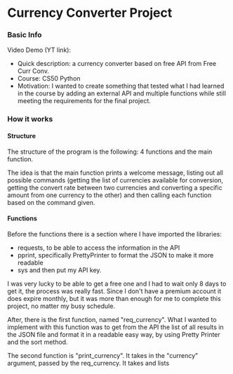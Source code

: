 # Currency Converter Project

### Basic Info

Video Demo (YT link):  <URL HERE>
- Quick description: a currency converter based on free API from Free Curr Conv.
- Course: CS50 Python
- Motivation: I wanted to create something that tested what I had learned in the course by adding an external API and multiple functions while still meeting the requirements for the final project. 

### How it works

#### Structure
The structure of the program is the following: 4 functions and the main function.

The idea is that the main function prints a welcome message, listing out all possible commands (getting the list of currencies available for conversion, getting the convert rate between two currencies and converting a specific amount from one currency to the other) and then calling each function based on the command given.

#### Functions
Before the functions there is a section where I have imported the libraries:
 - requests, to be able to access the information in the API
 - pprint, specifically PrettyPrinter to format the JSON to make it more readable
 - sys
and then put my API key. 

I was very lucky to be able to get a free one and I had to wait only 8 days to get it, the process was really fast. Since I don't have a premium account it does expire monthly, but it was more than enough for me to complete this project, no matter my busy schedule. 

After, there is the first function, named "req_currency". 
What I wanted to implement with this function was to get from the API the list of all results in the JSON file and format it in a readable easy way, by using Pretty Printer and the sort method.

The second function is "print_currency". 
It takes in the "currency" argument, passed by the req_currency. 
It takes and lists 


